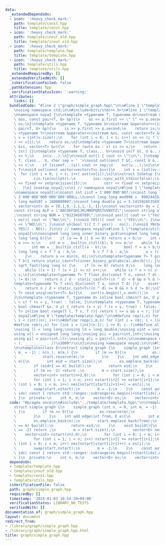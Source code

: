 ```yaml
---
data:
  _extendedDependsOn:
  - icon: ':heavy_check_mark:'
    path: template/const.hpp
    title: template/const.hpp
  - icon: ':heavy_check_mark:'
    path: template/inout_old.hpp
    title: template/inout_old.hpp
  - icon: ':heavy_check_mark:'
    path: template/template.hpp
    title: template/template.hpp
  - icon: ':heavy_check_mark:'
    path: template/utils.hpp
    title: template/utils.hpp
  _extendedRequiredBy: []
  _extendedVerifiedWith: []
  _isVerificationFailed: false
  _pathExtension: hpp
  _verificationStatusIcon: ':warning:'
  attributes:
    links: []
  bundledCode: "#line 2 \"graph/simple_graph.hpp\"\n\n#line 2 \"template/template.hpp\"\
    \nusing namespace std;\n\n#include<bits/stdc++.h>\n#line 1 \"template/inout_old.hpp\"\
    \nnamespace noya2 {\n\ntemplate <typename T, typename U>\nostream &operator<<(ostream\
    \ &os, const pair<T, U> &p){\n    os << p.first << \" \" << p.second;\n    return\
    \ os;\n}\ntemplate <typename T, typename U>\nistream &operator>>(istream &is,\
    \ pair<T, U> &p){\n    is >> p.first >> p.second;\n    return is;\n}\n\ntemplate\
    \ <typename T>\nostream &operator<<(ostream &os, const vector<T> &v){\n    int\
    \ s = (int)v.size();\n    for (int i = 0; i < s; i++) os << (i ? \" \" : \"\"\
    ) << v[i];\n    return os;\n}\ntemplate <typename T>\nistream &operator>>(istream\
    \ &is, vector<T> &v){\n    for (auto &x : v) is >> x;\n    return is;\n}\n\nvoid\
    \ in() {}\ntemplate <typename T, class... U>\nvoid in(T &t, U &...u){\n    cin\
    \ >> t;\n    in(u...);\n}\n\nvoid out() { cout << \"\\n\"; }\ntemplate <typename\
    \ T, class... U, char sep = ' '>\nvoid out(const T &t, const U &...u){\n    cout\
    \ << t;\n    if (sizeof...(u)) cout << sep;\n    out(u...);\n}\n\ntemplate<typename\
    \ T>\nvoid out(const vector<vector<T>> &vv){\n    int s = (int)vv.size();\n  \
    \  for (int i = 0; i < s; i++) out(vv[i]);\n}\n\nstruct IoSetup {\n    IoSetup(){\n\
    \        cin.tie(nullptr);\n        ios::sync_with_stdio(false);\n        cout\
    \ << fixed << setprecision(15);\n        cerr << fixed << setprecision(7);\n \
    \   }\n} iosetup_noya2;\n\n} // namespace noya2\n#line 1 \"template/const.hpp\"\
    \nnamespace noya2{\n\nconst int iinf = 1'000'000'007;\nconst long long linf =\
    \ 2'000'000'000'000'000'000LL;\nconst long long mod998 =  998244353;\nconst long\
    \ long mod107 = 1000000007;\nconst long double pi = 3.14159265358979323;\nconst\
    \ vector<int> dx = {0,1,0,-1,1,1,-1,-1};\nconst vector<int> dy = {1,0,-1,0,1,-1,-1,1};\n\
    const string ALP = \"ABCDEFGHIJKLMNOPQRSTUVWXYZ\";\nconst string alp = \"abcdefghijklmnopqrstuvwxyz\"\
    ;\nconst string NUM = \"0123456789\";\n\nvoid yes(){ cout << \"Yes\\n\"; }\nvoid\
    \ no(){ cout << \"No\\n\"; }\nvoid YES(){ cout << \"YES\\n\"; }\nvoid NO(){ cout\
    \ << \"NO\\n\"; }\nvoid yn(bool t){ t ? yes() : no(); }\nvoid YN(bool t){ t ?\
    \ YES() : NO(); }\n\n} // namespace noya2\n#line 1 \"template/utils.hpp\"\nnamespace\
    \ noya2{\n\nunsigned long long inner_binary_gcd(unsigned long long a, unsigned\
    \ long long b){\n    if (a == 0 || b == 0) return a + b;\n    int n = __builtin_ctzll(a);\
    \ a >>= n;\n    int m = __builtin_ctzll(b); b >>= m;\n    while (a != b) {\n \
    \       int mm = __builtin_ctzll(a - b);\n        bool f = a > b;\n        unsigned\
    \ long long c = f ? a : b;\n        b = f ? b : a;\n        a = (c - b) >> mm;\n\
    \    }\n    return a << min(n, m);\n}\n\ntemplate<typename T> T gcd_fast(T a,\
    \ T b){ return static_cast<T>(inner_binary_gcd(abs(a),abs(b))); }\n\nlong long\
    \ sqrt_fast(long long n) {\n    if (n <= 0) return 0;\n    long long x = sqrt(n);\n\
    \    while ((x + 1) * (x + 1) <= n) x++;\n    while (x * x > n) x--;\n    return\
    \ x;\n}\n\ntemplate<typename T> T floor_div(const T n, const T d) {\n    assert(d\
    \ != 0);\n    return n / d - static_cast<T>((n ^ d) < 0 && n % d != 0);\n}\n\n\
    template<typename T> T ceil_div(const T n, const T d) {\n    assert(d != 0);\n\
    \    return n / d + static_cast<T>((n ^ d) >= 0 && n % d != 0);\n}\n\ntemplate<typename\
    \ T> void uniq(vector<T> &v){\n    sort(v.begin(),v.end());\n    v.erase(unique(v.begin(),v.end()),v.end());\n\
    }\n\ntemplate <typename T, typename U> inline bool chmin(T &x, U y) { return (y\
    \ < x) ? (x = y, true) : false; }\n\ntemplate <typename T, typename U> inline\
    \ bool chmax(T &x, U y) { return (x < y) ? (x = y, true) : false; }\n\ntemplate<typename\
    \ T> inline bool range(T l, T x, T r){ return l <= x && x < r; }\n\n} // namespace\
    \ noya2\n#line 8 \"template/template.hpp\"\n\n#define rep(i,n) for (int i = 0;\
    \ i < (int)(n); i++)\n#define repp(i,m,n) for (int i = (m); i < (int)(n); i++)\n\
    #define reb(i,n) for (int i = (int)(n-1); i >= 0; i--)\n#define all(v) (v).begin(),(v).end()\n\
    \nusing ll = long long;\nusing ld = long double;\nusing uint = unsigned int;\n\
    using ull = unsigned long long;\nusing pii = pair<int,int>;\nusing pll = pair<ll,ll>;\n\
    using pil = pair<int,ll>;\nusing pli = pair<ll,int>;\n\nnamespace noya2{\n\n/*\u3000\
    ~ (. _________ . /)\u3000*/\n\n}\n\nusing namespace noya2;\n\n\n#line 4 \"graph/simple_graph.hpp\"\
    \n\ntemplate<class E>\nstruct simple_graph {\n    simple_graph (int n_ = 0, int\
    \ m_ = -1) : n(n_), m(m_) {\n        if (m >= 0){\n            es.reserve(m);\n\
    \            start.reserve(m);\n        }\n    }\n    int add_edge(int from, E\
    \ e){\n        int eid = start.size();\n        es.emplace_back(e);\n        start.emplace_back(from);\n\
    \        if (eid+1 == m) build();\n        return eid;\n    }\n    void build(){\n\
    \        if (m == -2) return ;\n        m = start.size();\n        vector<E> nes(m);\n\
    \        vector<int> nstart(n+2,0);\n        for (int i = 0; i < m; i++) nstart[start[i]+2]++;\n\
    \        for (int i = 1; i < n; i++) nstart[i+2] += nstart[i+1];\n        for\
    \ (int i = 0; i < m; i++) nes[nstart[start[i]+1]++] = es[i];\n        swap(es,nes);\n\
    \        swap(start,nstart);\n        m = -2;\n    }\n    const auto operator[](int\
    \ idx) const { return std::ranges::subrange(es.begin()+start[idx],es.begin()+start[idx+1]);\
    \ }\n  private:\n    int n, m;\n    vector<E> es;\n    vector<int> start;\n};\n"
  code: "#pragma once\n\n#include\"../template/template.hpp\"\n\ntemplate<class E>\n\
    struct simple_graph {\n    simple_graph (int n_ = 0, int m_ = -1) : n(n_), m(m_)\
    \ {\n        if (m >= 0){\n            es.reserve(m);\n            start.reserve(m);\n\
    \        }\n    }\n    int add_edge(int from, E e){\n        int eid = start.size();\n\
    \        es.emplace_back(e);\n        start.emplace_back(from);\n        if (eid+1\
    \ == m) build();\n        return eid;\n    }\n    void build(){\n        if (m\
    \ == -2) return ;\n        m = start.size();\n        vector<E> nes(m);\n    \
    \    vector<int> nstart(n+2,0);\n        for (int i = 0; i < m; i++) nstart[start[i]+2]++;\n\
    \        for (int i = 1; i < n; i++) nstart[i+2] += nstart[i+1];\n        for\
    \ (int i = 0; i < m; i++) nes[nstart[start[i]+1]++] = es[i];\n        swap(es,nes);\n\
    \        swap(start,nstart);\n        m = -2;\n    }\n    const auto operator[](int\
    \ idx) const { return std::ranges::subrange(es.begin()+start[idx],es.begin()+start[idx+1]);\
    \ }\n  private:\n    int n, m;\n    vector<E> es;\n    vector<int> start;\n};"
  dependsOn:
  - template/template.hpp
  - template/inout_old.hpp
  - template/const.hpp
  - template/utils.hpp
  isVerificationFile: false
  path: graph/simple_graph.hpp
  requiredBy: []
  timestamp: '2024-01-03 18:54:39+09:00'
  verificationStatus: LIBRARY_NO_TESTS
  verifiedWith: []
documentation_of: graph/simple_graph.hpp
layout: document
redirect_from:
- /library/graph/simple_graph.hpp
- /library/graph/simple_graph.hpp.html
title: graph/simple_graph.hpp
---
```

